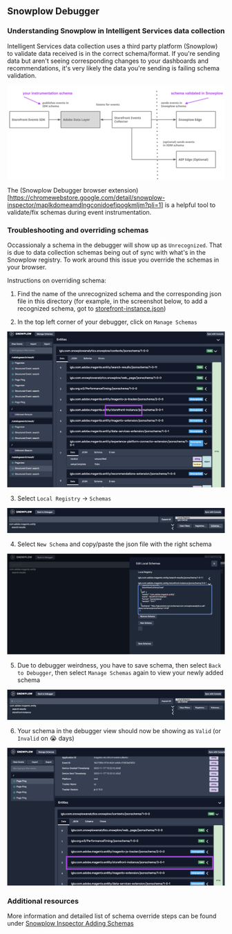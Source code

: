 ## Snowplow Debugger

### Understanding Snowplow in Intelligent Services data collection

Intelligent Services data collection uses a third party platform (Snowplow) to validate data received is in the correct schema/format. If you're sending data but aren't seeing corresponding changes to your dashboards and recommendations, it's very likely the data you're sending is failing schema validation.

![event flow](/examples/event_flow.png)

The (Snowplow Debugger browser extension)[https://chromewebstore.google.com/detail/snowplow-inspector/maplkdomeamdlngconidoefjpogkmljm?pli=1] is a helpful tool to validate/fix schemas during event instrumentation.

### Troubleshooting and overriding schemas

Occassionaly a schema in the debugger will show up as `Unrecognized`. That is due to data collection schemas being out of sync with what's in the Snowplow registry. To work around this issue you override the schemas in your browser. 

Instructions on overriding schema:

1. Find the name of the unrecognized schema and the corresponding json file in this directory (for example, in the screenshot below, to add a recognized schema, got to [storefront-instance.json](./storefront-instance.json))

2. In the top left corner of your debugger, click on `Manage Schemas`

![unrecognized schema storefront instance](/examples/unrecognized_schema_storefront_instance.png)

3. Select `Local Registry` -> `Schemas`

![edit schemas in local registry](/examples/edit_schema_local_registry.png)

4. Select `New Schema` and copy/paste the json file with the right schema

![add new schema in local registry](/examples/new_schema_local_registry.png)

5. Due to debugger weirdness, you have to save schema, then select `Back to Debugger`, then select `Manage Schemas` again to view your newly added schema

![list of schemas in local registry](/examples/schema_list_local_registry.png)

6. Your schema in the debugger view should now be showing as `Valid` (or `Invalid` on 😭 days)

![valid schema storefront instance](/examples/valid_schema_storefront_instance.png)

### Additional resources

More information and detailed list of schema override steps can be found under [Snowplow Inspector Adding Schemas](https://docs.snowplow.io/docs/testing-debugging/snowplow-inspector/adding-schemas/)
